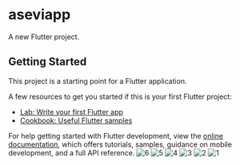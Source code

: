 # aseviapp

A new Flutter project.

## Getting Started

This project is a starting point for a Flutter application.

A few resources to get you started if this is your first Flutter project:

- [Lab: Write your first Flutter app](https://docs.flutter.dev/get-started/codelab)
- [Cookbook: Useful Flutter samples](https://docs.flutter.dev/cookbook)

For help getting started with Flutter development, view the
[online documentation](https://docs.flutter.dev/), which offers tutorials,
samples, guidance on mobile development, and a full API reference.
![6](https://github.com/tracoder0/aseviapp/assets/81759028/498e14f5-756d-462b-b040-a82e13d23bbf)
![5](https://github.com/tracoder0/aseviapp/assets/81759028/f87c780f-cbcc-47ad-bf66-8346d7838f93)
![4](https://github.com/tracoder0/aseviapp/assets/81759028/210bb82c-5335-4045-89ee-36d53f0107a6)
![3](https://github.com/tracoder0/aseviapp/assets/81759028/d20ad7c7-6e9e-4999-8963-801eddfe468c)
![2](https://github.com/tracoder0/aseviapp/assets/81759028/684e33ae-ad84-41be-861d-7dc2741f63a1)
![1](https://github.com/tracoder0/aseviapp/assets/81759028/4f5c569e-bf83-43d8-88e0-e942ea878fea)

